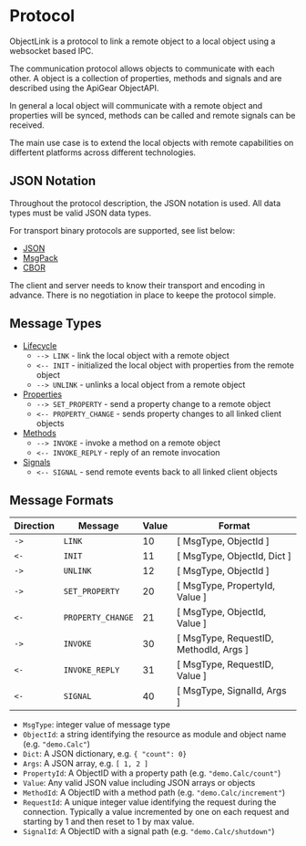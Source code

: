 # Protocol

ObjectLink is a protocol to link a remote object to a local object using a websocket based IPC.

The communication protocol allows objects to communicate with each other. A object is a collection of properties, methods and signals and are described using the ApiGear ObjectAPI.

In general a local object will communicate with a remote object and properties will be synced, methods can be called and remote signals can be received. 

The main use case is to extend the local objects with remote capabilities on differtent platforms across different technologies. 


## JSON Notation

Throughout the protocol description, the JSON notation is used. All data types must be valid JSON data types.

For transport binary protocols are supported, see list below:

- [JSON](https://www.json.org/json-en.html)
- [MsgPack](https://msgpack.org/index.html)
- [CBOR](https://cbor.io/)

The client and server needs to know their transport and encoding in advance. There is no negotiation in place to keepe the protocol simple.

## Message Types

* [Lifecycle](lifecycle)
	* `--> LINK` - link the local object with a remote object
	* `<-- INIT` - initialized the local object with properties from the remote object
	* `--> UNLINK` - unlinks a local object from a remote object
* [Properties](properties)
    * `--> SET_PROPERTY`  - send a property change to a remote object
	* `<-- PROPERTY_CHANGE` - sends property changes to all linked client objects
* [Methods](methods)
	* `--> INVOKE` - invoke a method on a remote object
	* `<-- INVOKE_REPLY` - reply of an remote invocation
* [Signals](signals)
	* `<-- SIGNAL` - send remote events back to all linked client objects


## Message Formats

| Direction | Message           | Value | Format                                  |
|-----------|-------------------|-------|-----------------------------------------|
| `->`      | `LINK`            | 10    | [ MsgType, ObjectId ]                   |
| `<-`      | `INIT`            | 11    | [ MsgType, ObjectId, Dict ]             |
| `->`      | `UNLINK`          | 12    | [ MsgType, ObjectId ]                   |
| `->`      | `SET_PROPERTY`    | 20    | [ MsgType, PropertyId, Value ]          |
| `<-`      | `PROPERTY_CHANGE` | 21    | [ MsgType, ObjectId, Value ]            |
| `->`      | `INVOKE`			| 30    | [ MsgType, RequestID, MethodId, Args ]  |
| `<-`      | `INVOKE_REPLY`    | 31    | [ MsgType, RequestID, Value ]           |
| `<-`      | `SIGNAL`          | 40    | [ MsgType, SignalId, Args ]             |

* `MsgType`: integer value of message type
* `ObjectId`: a string identifying the resource as module and object name (e.g. `"demo.Calc"`)
* `Dict`: A JSON dictionary, e.g. `{ "count": 0}`
* `Args`: A JSON array, e.g. `[ 1, 2 ]`
* `PropertyId`: A ObjectID with a property path (e.g. `"demo.Calc/count"`)
* `Value`: Any valid JSON value including JSON arrays or objects
* `MethodId`: A ObjectID with a method path (e.g. `"demo.Calc/increment"`)
* `RequestId`: A unique integer value identifying the request during the connection. Typically a value incremented by one on each request and starting by 1 and then reset to 1 by max value.
* `SignalId`: A ObjectID with a signal path (e.g. `"demo.Calc/shutdown"`)
